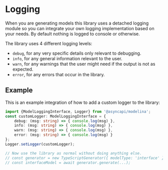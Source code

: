 # Logging
When you are generating models this library uses a detached logging module so you can integrate your own logging implementation based on your needs. By default nothing is logged to console or otherwise.

The library uses 4 different logging levels:
- `debug`, for any very specific details only relevant to debugging.
- `info`, for any general information relevant to the user.
- `warn`, for any warnings that the user might need if the output is not as expected.
- `error`, for any errors that occur in the library.

## Example
This is an example integration of how to add a custom logger to the library:

```ts
import {ModelLoggingInterface, Logger} from '@asyncapi/modelina'; 
const customLogger: ModelLoggingInterface = {
    debug: (msg: string) => { console.log(msg) },
    info: (msg: string) => { console.log(msg) },
    warn: (msg: string) => { console.log(msg) },
    error: (msg: string) => { console.log(msg) }
};
Logger.setLogger(customLogger);

// Now use the library as normal without doing anything else. 
// const generator = new TypeScriptGenerator({ modelType: 'interface' });
// const interfaceModel = await generator.generate(...);
```
